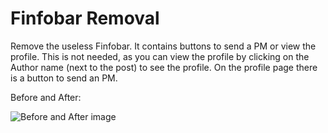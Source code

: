 # Finfobar Removal

Remove the useless Finfobar. It contains buttons to send a PM or view the profile.
This is not needed, as you can view the profile by clicking on the Author name (next to the post) to see the profile.
On the profile page there is a button to send an PM.

Before and After:

![Before and After image](http://i.imgur.com/lOMN3ES.png "Before and After")
